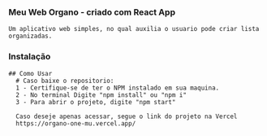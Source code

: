   ### Meu Web Organo - criado com React App
    Um aplicativo web simples, no qual auxilia o usuario pode criar lista organizadas.

  ### Instalação
    ## Como Usar
      # Caso baixe o repositorio:
      1 - Certifique-se de ter o NPM instalado em sua maquina.
      2 - No terminal Digite "npm install" ou "npm i"
      3 - Para abrir o projeto, digite "npm start"
      
      Caso deseje apenas acessar, segue o link do projeto na Vercel
      https://organo-one-mu.vercel.app/


